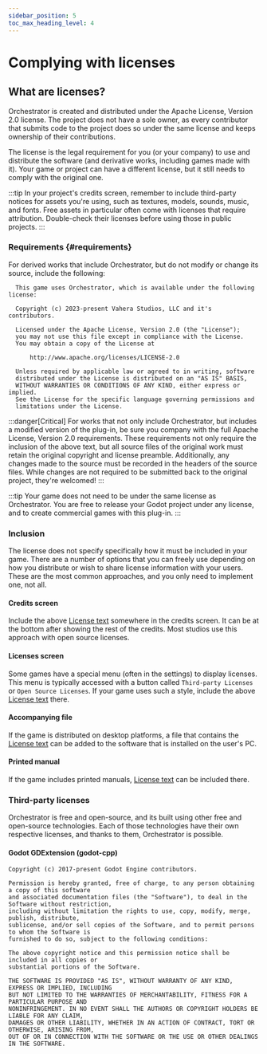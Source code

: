 ```yaml
---
sidebar_position: 5
toc_max_heading_level: 4
---
```


# Complying with licenses

## What are licenses?

Orchestrator is created and distributed under the <ExternalLink href="https://www.apache.org/licenses/LICENSE-2.0">Apache License, Version 2.0</ExternalLink> license.
The project does not have a sole owner, as every contributor that submits code to the project does so under the same license and keeps ownership of their contributions.

The license is the legal requirement for you (or your company) to use and distribute the software (and derivative works, including games made with it).
Your game or project can have a different license, but it still needs to comply with the original one.

:::tip
In your project's credits screen, remember to include third-party notices for assets you're using, such as textures, models, sounds, music, and fonts.
Free assets in particular often come with licenses that require attribution.
Double-check their licenses before using those in public projects.
:::

### Requirements {#requirements}

For derived works that include Orchestrator, but do not modify or change its source, include the following:

```text
  This game uses Orchestrator, which is available under the following license:

  Copyright (c) 2023-present Vahera Studios, LLC and it's contributors.
  
  Licensed under the Apache License, Version 2.0 (the "License");
  you may not use this file except in compliance with the License.
  You may obtain a copy of the License at
  
      http://www.apache.org/licenses/LICENSE-2.0
  
  Unless required by applicable law or agreed to in writing, software
  distributed under the License is distributed on an "AS IS" BASIS,
  WITHOUT WARRANTIES OR CONDITIONS OF ANY KIND, either express or implied.
  See the License for the specific language governing permissions and
  limitations under the License.
```

:::danger[Critical]
For works that not only include Orchestrator, but includes a modified version of the plug-in, be sure you company with the full <ExternalLink href="https://www.apache.org/licenses/LICENSE-2.0">Apache License, Version 2.0</ExternalLink> requirements.
These requirements not only require the inclusion of the above text, but all source files of the original work must retain the original copyright and license preamble.
Additionally, any changes made to the source must be recorded in the headers of the source files.
While changes are not required to be submitted back to the original project, they're welcomed!
:::

:::tip
Your game does not need to be under the same license as Orchestrator.
You are free to release your Godot project under any license, and to create commercial games with this plug-in.
:::

### Inclusion

The license does not specify specifically how it must be included in your game.
There are a number of options that you can freely use depending on how you distribute or wish to share license information with your users.
These are the most common approaches, and you only need to implement one, not all.

#### Credits screen

Include the above [License text](#requirements) somewhere in the credits screen. 
It can be at the bottom after showing the rest of the credits.
Most studios use this approach with open source licenses.

#### Licenses screen

Some games have a special menu (often in the settings) to display licenses.
This menu is typically accessed with a button called `Third-party Licenses` or `Open Source Licenses`.
If your game uses such a style, include the above [License text](#requirements) there.

#### Accompanying file

If the game is distributed on desktop platforms, a file that contains the [License text](#requirements) can be added to the software that is installed on the user's PC.

#### Printed manual

If the game includes printed manuals, [License text](#requirements) can be included there.

### Third-party licenses

Orchestrator is free and open-source, and its built using other free and open-source technologies.
Each of those technologies have their own respective licenses, and thanks to them, Orchestrator is possible.

#### Godot GDExtension (godot-cpp)
```text
Copyright (c) 2017-present Godot Engine contributors.
 
Permission is hereby granted, free of charge, to any person obtaining a copy of this software
and associated documentation files (the "Software"), to deal in the Software without restriction, 
including without limitation the rights to use, copy, modify, merge, publish, distribute, 
sublicense, and/or sell copies of the Software, and to permit persons to whom the Software is
furnished to do so, subject to the following conditions:

The above copyright notice and this permission notice shall be included in all copies or 
substantial portions of the Software.

THE SOFTWARE IS PROVIDED "AS IS", WITHOUT WARRANTY OF ANY KIND, EXPRESS OR IMPLIED, INCLUDING 
BUT NOT LIMITED TO THE WARRANTIES OF MERCHANTABILITY, FITNESS FOR A PARTICULAR PURPOSE AND 
NONINFRINGEMENT. IN NO EVENT SHALL THE AUTHORS OR COPYRIGHT HOLDERS BE LIABLE FOR ANY CLAIM, 
DAMAGES OR OTHER LIABILITY, WHETHER IN AN ACTION OF CONTRACT, TORT OR OTHERWISE, ARISING FROM, 
OUT OF OR IN CONNECTION WITH THE SOFTWARE OR THE USE OR OTHER DEALINGS IN THE SOFTWARE.
```

